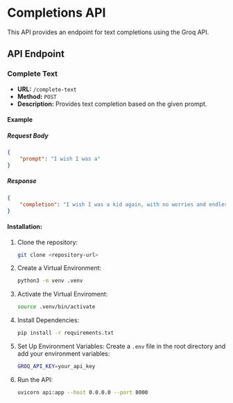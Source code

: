 # Completions API

This API provides an endpoint for text completions using the Groq API.

## API Endpoint

### Complete Text

- **URL:** `/complete-text`
- **Method:** `POST`
- **Description:** Provides text completion based on the given prompt.

#### Example
##### Request Body

```json
{
    "prompt": "I wish I was a"
}
```

##### Response

```json
{
    "completion": "I wish I was a kid again, with no worries and endless summers."
}
```

#### Installation: 

1. Clone the repository:
   
   ```bash
   git clone <repository-url>
   ```
3. Create a Virtual Environment:
   ```bash
   python3 -m venv .venv
   ```
4. Activate the Virtual Enviroment:
   ```bash
   source .venv/bin/activate
   ```
5. Install Dependencies:
   ```bash
   pip install -r requirements.txt
   ```
6. Set Up Environment Variables:
   Create a ```.env``` file in the root directory and add your environment variables:
   ```bash
   GROQ_API_KEY=your_api_key
   ```
7. Run the API:
   ```bash
   uvicorn api:app --host 0.0.0.0 --port 8000
   ```

